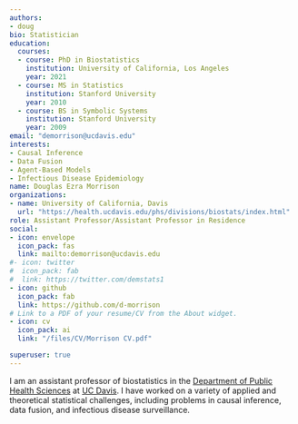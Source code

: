 ```yaml
---
authors:
- doug
bio: Statistician 
education:
  courses:
  - course: PhD in Biostatistics
    institution: University of California, Los Angeles
    year: 2021
  - course: MS in Statistics
    institution: Stanford University
    year: 2010
  - course: BS in Symbolic Systems
    institution: Stanford University
    year: 2009
email: "demorrison@ucdavis.edu"
interests:
- Causal Inference 
- Data Fusion
- Agent-Based Models
- Infectious Disease Epidemiology
name: Douglas Ezra Morrison
organizations:
- name: University of California, Davis
  url: "https://health.ucdavis.edu/phs/divisions/biostats/index.html"
role: Assistant Professor/Assistant Professor in Residence
social:
- icon: envelope
  icon_pack: fas
  link: mailto:demorrison@ucdavis.edu
#- icon: twitter
#  icon_pack: fab
#  link: https://twitter.com/demstats1
- icon: github
  icon_pack: fab
  link: https://github.com/d-morrison
# Link to a PDF of your resume/CV from the About widget.
- icon: cv
  icon_pack: ai
  link: "/files/CV/Morrison CV.pdf"

superuser: true
---
```


I am an assistant professor of biostatistics in the [Department of Public Health Sciences][link1] at [UC Davis][link2]. I have worked on a variety of applied and theoretical statistical challenges, including problems in causal inference, data fusion, and infectious disease surveillance.

[link1]: https://health.ucdavis.edu/phs/divisions/biostats/index.html "UC Davis Public Health Sciences: Division of Biostatistics"
[link2]: https://www.ucdavis.edu/ "UC Davis"